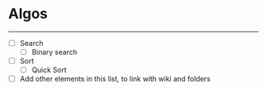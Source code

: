 # Algos
***
- [ ] Search
  - [ ] Binary search
- [ ] Sort
  - [ ] Quick Sort
- [ ] Add other elements in this list, to link with wiki and folders
